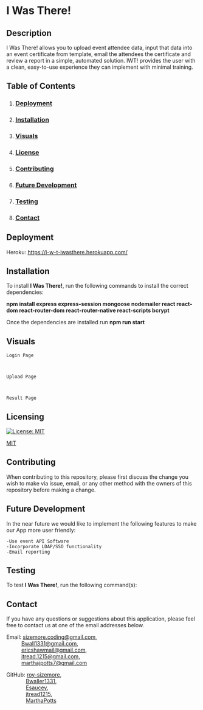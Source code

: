 # **I Was There!**

  ## **Description**
  
  I Was There! allows you to upload event attendee data, input that data into an event certificate from template, email the attendees the certificate and review a report in a simple, automated solution. IWT! provides the user with a clean, easy-to-use experience they can implement with minimal training.
  
  ## **Table of Contents**
  
  1. ### [Deployment](#deployment)
  
  2. ### [Installation](#installation)

  3. ### [Visuals](#visuals)
 
  4. ### [License](#license)
  
  5. ### [Contributing](#contributing)
  
  6. ### [Future Development](#future-development)
  
  7. ### [Testing](#testing)
  
  8. ### [Contact](#contact)
  
  ## **Deployment**
  Heroku: https://i-w-t-iwasthere.herokuapp.com/
  
  ## **Installation**
  
  To install **I Was There!**, run the following commands to install the correct dependencies:
  
  **npm install
      express
      express-session
      mongoose
      nodemailer
      react
      react-dom
      react-router-dom
      react-router-native
      react-scripts
      bcrypt**
   
   Once the dependencies are installed run **npm run start**
  
  ## **Visuals**
  
    Login Page
    


    Upload Page
   

    
    Result Page
    

 
  ## **Licensing** 
  
  [![License: MIT](https://img.shields.io/badge/License-MIT-yellow.svg)](https://opensource.org/licenses/MIT)
  
  [MIT](https://opensource.org/licenses/MIT)
    
  ## **Contributing**
  
  When contributing to this repository, please first discuss the change you wish to make via issue, email, or any other method with the owners of this repository before making a change.
  
  ## **Future Development**
  
  In the near future we would like to implement the following features to make our App more user friendly:
  
    -Use event API Software
    -Incorporate LDAP/SSO functionality
    -Email reporting
  
  ## **Testing**
  
  To test **I Was There!**, run the following command(s):
  
    
  ## **Contact**
  
  If you have any questions or suggestions about this application, please feel free to contact us at one of the email addresses below.
  
  Email: sizemore.coding@gmail.com,<br>
  &nbsp;&nbsp;&nbsp;&nbsp;&nbsp;&nbsp;&nbsp;&nbsp;&nbsp;&nbsp;Bwall1331@gmail.com,<br>
  &nbsp;&nbsp;&nbsp;&nbsp;&nbsp;&nbsp;&nbsp;&nbsp;&nbsp;&nbsp;ericshawmail@gmail.com,<br>
  &nbsp;&nbsp;&nbsp;&nbsp;&nbsp;&nbsp;&nbsp;&nbsp;&nbsp;&nbsp;jtread.1215@gmail.com,<br>
  &nbsp;&nbsp;&nbsp;&nbsp;&nbsp;&nbsp;&nbsp;&nbsp;&nbsp;&nbsp;marthajpotts7@gmail.com

  GitHub: [roy-sizemore](https://github.com/roy-sizemore/),<br>
  &nbsp;&nbsp;&nbsp;&nbsp;&nbsp;&nbsp;&nbsp;&nbsp;&nbsp;&nbsp;&nbsp;&nbsp;&nbsp;[Bwaller1331](https://github.com/Bwaller1331),<br>
  &nbsp;&nbsp;&nbsp;&nbsp;&nbsp;&nbsp;&nbsp;&nbsp;&nbsp;&nbsp;&nbsp;&nbsp;&nbsp;[Esaucey](https://github.com/Esaucey),<br>
  &nbsp;&nbsp;&nbsp;&nbsp;&nbsp;&nbsp;&nbsp;&nbsp;&nbsp;&nbsp;&nbsp;&nbsp;&nbsp;[jtread1215](https://github.com/jtread1215),<br>
  &nbsp;&nbsp;&nbsp;&nbsp;&nbsp;&nbsp;&nbsp;&nbsp;&nbsp;&nbsp;&nbsp;&nbsp;&nbsp;[MarthaPotts](https://github.com/MarthaPotts)<br>

  
